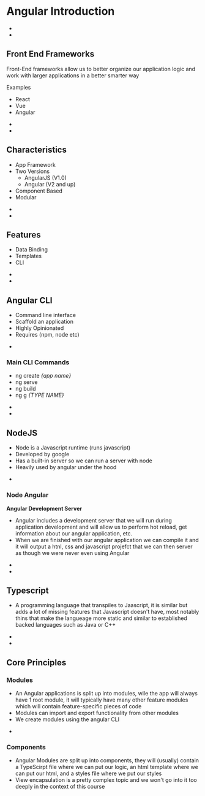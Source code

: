 # Angular Introduction

-
-

## Front End Frameworks

Front-End frameworks allow us to better organize our application logic and work with larger applications in a better smarter way

Examples

* React
* Vue
* Angular

-
-

## Characteristics

* App Framework
* Two Versions
	* AngularJS (V1.0)
	* Angular (V2 and up)
* Component Based
* Modular

-
-

## Features

* Data Binding
* Templates
* CLI

-
-

## Angular CLI

* Command line interface
* Scaffold an application
* Highly Opinionated
* Requires (npm, node etc)

-

### Main CLI Commands

* ng create _{app name}_
* ng serve
* ng build
* ng g _{TYPE NAME}_

-
-

## NodeJS

* Node is a Javascript runtime (runs javascript)
* Developed by google
* Has a built-in server so we can run a server with node
* Heavily used by angular under the hood

-

### Node Angular

__Angular Development Server__

* Angular includes a development server that we will run during application development and will allow us to perform hot reload, get information about our angular application, etc.
* When we are finished with our angular application we can compile it and it will output a htnl, css and javascript projefct that we can then server as though we were never even using Angular

-
-

## Typescript

* A programming language that transpiles to Jaascript, it is similar but adds a lot of missing features that Javascript doesn't have, most notably thins that make the langueage more static and similar to established backed languages such as Java or C++

-
-

## Core Principles

### Modules

* An Angular applications is split up into modules, wile the app will always have 1 root module, it will typically have many other feature modules which will contain feature-specific pieces of code
* Modules can import and export functionality from other modules
* We create modules using the angular CLI

-

### Components

* Angular Modules are split up into components, they will (usually) contain a TypeScirpt file where we can put our logic, an html template where we can put our html, and a styles file where we put our styles
* View encapsulation is a pretty complex topic and we won't go into it too deeply in the context of this course